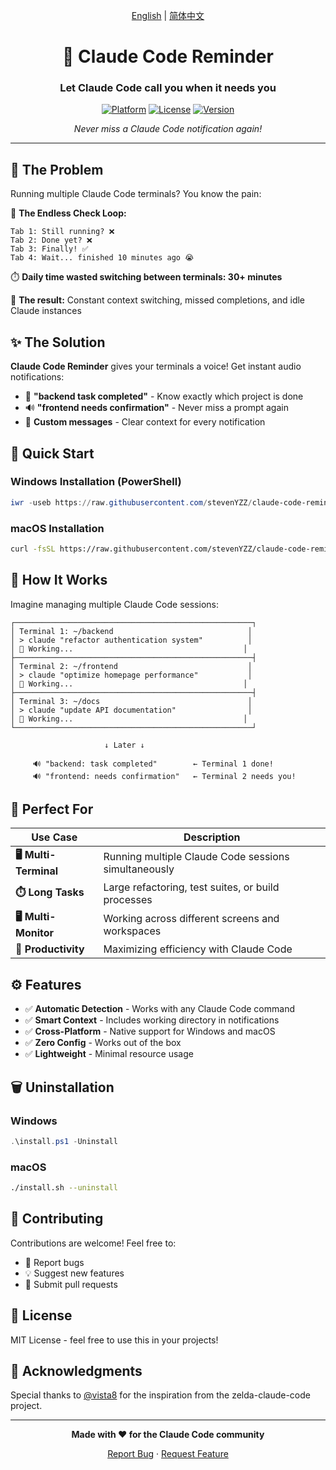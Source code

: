 <div align="center">

[English](README.md) | [简体中文](README_CN.md)

# 🔔 Claude Code Reminder

### Let Claude Code call you when it needs you

[![Platform](https://img.shields.io/badge/platform-Windows%20%7C%20macOS-blue)](https://github.com/stevenYZZ/claude-code-reminder)
[![License](https://img.shields.io/badge/license-MIT-green)](LICENSE)
[![Version](https://img.shields.io/badge/version-1.0.0-orange)](https://github.com/stevenYZZ/claude-code-reminder/releases)

*Never miss a Claude Code notification again!*

</div>

---

## 🎯 The Problem

Running multiple Claude Code terminals? You know the pain:

🔄 **The Endless Check Loop:**
```
Tab 1: Still running? ❌
Tab 2: Done yet? ❌  
Tab 3: Finally! ✅
Tab 4: Wait... finished 10 minutes ago 😭
```

⏱️ **Daily time wasted switching between terminals: 30+ minutes**

🤯 **The result:** Constant context switching, missed completions, and idle Claude instances  

## ✨ The Solution

**Claude Code Reminder** gives your terminals a voice! Get instant audio notifications:

- 🎵 **"backend task completed"** - Know exactly which project is done
- 🔊 **"frontend needs confirmation"** - Never miss a prompt again
- 🎯 **Custom messages** - Clear context for every notification

## 🚀 Quick Start

### Windows Installation (PowerShell)

```powershell
iwr -useb https://raw.githubusercontent.com/stevenYZZ/claude-code-reminder/master/install.ps1 | iex
```

### macOS Installation

```bash
curl -fsSL https://raw.githubusercontent.com/stevenYZZ/claude-code-reminder/master/install.sh | bash
```

## 📖 How It Works

Imagine managing multiple Claude Code sessions:

```
┌─────────────────────────────────────────────────────┐
│ Terminal 1: ~/backend                              │
│ > claude "refactor authentication system"          │
│ 🔄 Working...                                      │
├─────────────────────────────────────────────────────┤
│ Terminal 2: ~/frontend                             │
│ > claude "optimize homepage performance"           │
│ 🔄 Working...                                      │
├─────────────────────────────────────────────────────┤
│ Terminal 3: ~/docs                                 │
│ > claude "update API documentation"                │
│ 🔄 Working...                                      │
└─────────────────────────────────────────────────────┘

                     ↓ Later ↓

     🔊 "backend: task completed"        ← Terminal 1 done!
     🔊 "frontend: needs confirmation"   ← Terminal 2 needs you!
```

## 🎯 Perfect For

| Use Case | Description |
|----------|-------------|
| **🖥️ Multi-Terminal** | Running multiple Claude Code sessions simultaneously |
| **⏱️ Long Tasks** | Large refactoring, test suites, or build processes |
| **🖥️ Multi-Monitor** | Working across different screens and workspaces |
| **🚀 Productivity** | Maximizing efficiency with Claude Code |

## ⚙️ Features

- ✅ **Automatic Detection** - Works with any Claude Code command
- ✅ **Smart Context** - Includes working directory in notifications
- ✅ **Cross-Platform** - Native support for Windows and macOS
- ✅ **Zero Config** - Works out of the box
- ✅ **Lightweight** - Minimal resource usage

## 🗑️ Uninstallation

### Windows
```powershell
.\install.ps1 -Uninstall
```

### macOS
```bash
./install.sh --uninstall
```

## 🤝 Contributing

Contributions are welcome! Feel free to:

- 🐛 Report bugs
- 💡 Suggest new features
- 🔧 Submit pull requests

## 📄 License

MIT License - feel free to use this in your projects!

## 🙏 Acknowledgments

Special thanks to [@vista8](https://twitter.com/vista8) for the inspiration from the zelda-claude-code project.

---

<div align="center">

**Made with ❤️ for the Claude Code community**

[Report Bug](https://github.com/stevenYZZ/claude-code-reminder/issues) · [Request Feature](https://github.com/stevenYZZ/claude-code-reminder/issues)

</div>
